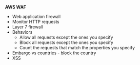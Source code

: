 **AWS WAF**

- Web application firewall
- Monitor HTTP requests
- Layer 7 firewall
- Behaviors
    - Allow all requests except the ones you specify
    - Block all requests except the ones you specify
    - Count the requests that match the properties you specify
- Embargo vs countries - block the country
- XSS

